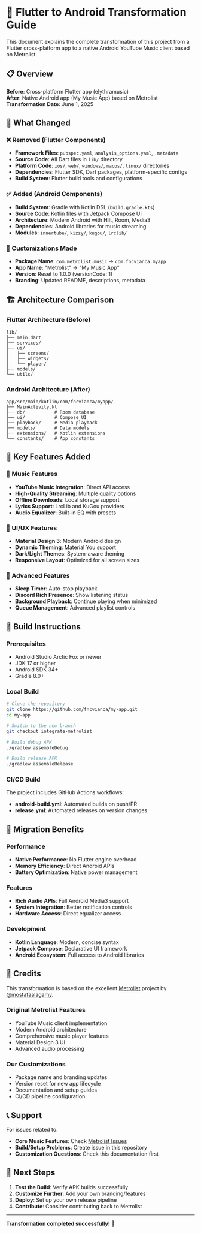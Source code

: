 # 🎵 Flutter to Android Transformation Guide

This document explains the complete transformation of this project from a Flutter cross-platform app to a native Android YouTube Music client based on Metrolist.

## 📋 Overview

**Before**: Cross-platform Flutter app (elythramusic)  
**After**: Native Android app (My Music App) based on Metrolist  
**Transformation Date**: June 1, 2025

## 🔄 What Changed

### ❌ Removed (Flutter Components)
- **Framework Files**: `pubspec.yaml`, `analysis_options.yaml`, `.metadata`
- **Source Code**: All Dart files in `lib/` directory
- **Platform Code**: `ios/`, `web/`, `windows/`, `macos/`, `linux/` directories
- **Dependencies**: Flutter SDK, Dart packages, platform-specific configs
- **Build System**: Flutter build tools and configurations

### ✅ Added (Android Components)
- **Build System**: Gradle with Kotlin DSL (`build.gradle.kts`)
- **Source Code**: Kotlin files with Jetpack Compose UI
- **Architecture**: Modern Android with Hilt, Room, Media3
- **Dependencies**: Android libraries for music streaming
- **Modules**: `innertube/`, `kizzy/`, `kugou/`, `lrclib/`

### 🔧 Customizations Made
- **Package Name**: `com.metrolist.music` → `com.fncvianca.myapp`
- **App Name**: "Metrolist" → "My Music App"
- **Version**: Reset to 1.0.0 (versionCode: 1)
- **Branding**: Updated README, descriptions, metadata

## 🏗️ Architecture Comparison

### Flutter Architecture (Before)
```
lib/
├── main.dart
├── services/
├── ui/
│   ├── screens/
│   ├── widgets/
│   └── player/
├── models/
└── utils/
```

### Android Architecture (After)
```
app/src/main/kotlin/com/fncvianca/myapp/
├── MainActivity.kt
├── db/           # Room database
├── ui/           # Compose UI
├── playback/     # Media playback
├── models/       # Data models
├── extensions/   # Kotlin extensions
└── constants/    # App constants
```

## 🎯 Key Features Added

### 🎵 Music Features
- **YouTube Music Integration**: Direct API access
- **High-Quality Streaming**: Multiple quality options
- **Offline Downloads**: Local storage support
- **Lyrics Support**: LrcLib and KuGou providers
- **Audio Equalizer**: Built-in EQ with presets

### 🎨 UI/UX Features
- **Material Design 3**: Modern Android design
- **Dynamic Theming**: Material You support
- **Dark/Light Themes**: System-aware theming
- **Responsive Layout**: Optimized for all screen sizes

### 🔧 Advanced Features
- **Sleep Timer**: Auto-stop playback
- **Discord Rich Presence**: Show listening status
- **Background Playback**: Continue playing when minimized
- **Queue Management**: Advanced playlist controls

## 📱 Build Instructions

### Prerequisites
- Android Studio Arctic Fox or newer
- JDK 17 or higher
- Android SDK 34+
- Gradle 8.0+

### Local Build
```bash
# Clone the repository
git clone https://github.com/fncvianca/my-app.git
cd my-app

# Switch to the new branch
git checkout integrate-metrolist

# Build debug APK
./gradlew assembleDebug

# Build release APK
./gradlew assembleRelease
```

### CI/CD Build
The project includes GitHub Actions workflows:
- **android-build.yml**: Automated builds on push/PR
- **release.yml**: Automated releases on version changes

## 🔄 Migration Benefits

### Performance
- **Native Performance**: No Flutter engine overhead
- **Memory Efficiency**: Direct Android APIs
- **Battery Optimization**: Native power management

### Features
- **Rich Audio APIs**: Full Android Media3 support
- **System Integration**: Better notification controls
- **Hardware Access**: Direct equalizer access

### Development
- **Kotlin Language**: Modern, concise syntax
- **Jetpack Compose**: Declarative UI framework
- **Android Ecosystem**: Full access to Android libraries

## 🙏 Credits

This transformation is based on the excellent [Metrolist](https://github.com/mostafaalagamy/Metrolist) project by [@mostafaalagamy](https://github.com/mostafaalagamy).

### Original Metrolist Features
- YouTube Music client implementation
- Modern Android architecture
- Comprehensive music player features
- Material Design 3 UI
- Advanced audio processing

### Our Customizations
- Package name and branding updates
- Version reset for new app lifecycle
- Documentation and setup guides
- CI/CD pipeline configuration

## 📞 Support

For issues related to:
- **Core Music Features**: Check [Metrolist Issues](https://github.com/mostafaalagamy/Metrolist/issues)
- **Build/Setup Problems**: Create issue in this repository
- **Customization Questions**: Check this documentation first

## 🚀 Next Steps

1. **Test the Build**: Verify APK builds successfully
2. **Customize Further**: Add your own branding/features
3. **Deploy**: Set up your own release pipeline
4. **Contribute**: Consider contributing back to Metrolist

---

**Transformation completed successfully! 🎉**